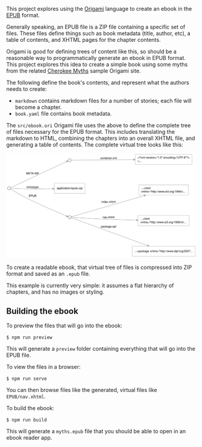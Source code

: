 This project explores using the [Origami](https://weborigami.org/language) language to create an ebook in the [EPUB](https://en.wikipedia.org/wiki/EPUB) format.

Generally speaking, an EPUB file is a ZIP file containing a specific set of files. These files define things such as book metadata (title, author, etc), a table of contents, and XHTML pages for the chapter contents.

Origami is good for defining trees of content like this, so should be a reasonable way to programmatically generate an ebook in EPUB format. This project explores this idea to create a simple book using some myths from the related [Cherokee Myths](https://github.com/WebOrigami/cherokee-myths) sample Origami site.

The following define the book's contents, and represent what the authors needs to create:

- `markdown` contains markdown files for a number of stories; each file will become a chapter.
- `book.yaml` file contains book metadata.

The `src/ebook.ori` Origami file uses the above to define the complete tree of files necessary for the EPUB format. This includes translating the markdown to HTML, combining the chapters into an overall XHTML file, and generating a table of contents. The complete virtual tree looks like this:

![Diagram of the files in the sample EPUB book](diagram.svg)

To create a readable ebook, that virtual tree of files is compressed into ZIP format and saved as an `.epub` file.

This example is currently very simple: it assumes a flat hierarchy of chapters, and has no images or styling.

## Building the ebook

To preview the files that will go into the ebook:

```console
$ npm run preview
```

This will generate a `preview` folder containing everything that will go into the EPUB file.

To view the files in a browser:

```console
$ npm run serve
```

You can then browse files like the generated, virtual files like `EPUB/nav.xhtml`.

To build the ebook:

```console
$ npm run build
```

This will generate a `myths.epub` file that you should be able to open in an ebook reader app.
